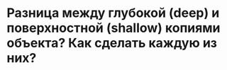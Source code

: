 # Разница между глубокой (deep) и поверхностной (shallow) копиями объекта? Как сделать каждую из них?